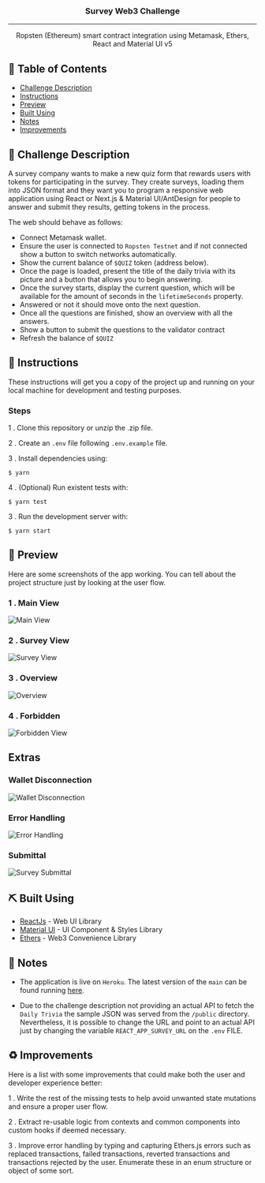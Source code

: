 <h3 align="center">Survey Web3 Challenge</h3>

---

<p align="center"> Ropsten (Ethereum) smart contract integration using Metamask, Ethers, React and Material UI v5
    <br> 
</p>

## 📝 Table of Contents

-   [Challenge Description](#description)
-   [Instructions](#instructions)
-   [Preview](#preview)
-   [Built Using](#built_using)
-   [Notes](#notes)
-   [Improvements](#improvements)

## 🧐 Challenge Description <a name = "description"></a>

A survey company wants to make a new quiz form that rewards users with tokens for
participating in the survey. They create surveys, loading them into JSON format and they want you to program a responsive web application using React or Next.js & Material UI/AntDesign for people to answer and submit they results, getting tokens in the process.

The web should behave as follows:

-   Connect Metamask wallet.
-   Ensure the user is connected to `Ropsten Testnet` and if not connected show a button to switch networks automatically.
-   Show the current balance of `$QUIZ` token (address below).
-   Once the page is loaded, present the title of the daily trivia with its picture and
    a button that allows you to begin answering.
-   Once the survey starts, display the current question, which will be available for
    the amount of seconds in the `lifetimeSeconds` property.
-   Answered or not it should move onto the next question.
-   Once all the questions are finished, show an overview with all the answers.
-   Show a button to submit the questions to the validator contract
-   Refresh the balance of `$QUIZ`

## 🏁 Instructions <a name = "instructions"></a>

These instructions will get you a copy of the project up and running on your local machine for development and testing purposes.

### Steps

1 . Clone this repository or unzip the .zip file.

2 . Create an `.env` file following `.env.example` file.

3 . Install dependencies using:

```
$ yarn
```

4 . (Optional) Run existent tests with:

```
$ yarn test
```

3 . Run the development server with:

```
$ yarn start
```

## 📸 Preview <a name="preview"></a>

Here are some screenshots of the app working. You can tell about the project structure just by looking at the user flow.

### 1 . Main View

![Main View](https://github.com/dieguezguille/survey-challenge/blob/develop/assets/images/connection.png)

### 2 . Survey View

![Survey View](https://github.com/dieguezguille/survey-challenge/blob/develop/assets/images/question.png)

### 3 . Overview

![Overview](https://github.com/dieguezguille/survey-challenge/blob/develop/assets/images/overview.png)

### 4 . Forbidden

![Forbidden View](https://github.com/dieguezguille/survey-challenge/blob/develop/assets/images/forbidden-view.png)

## Extras

### Wallet Disconnection

![Wallet Disconnection](https://github.com/dieguezguille/survey-challenge/blob/develop/assets/images/disconnection.png)

### Error Handling

![Error Handling](https://github.com/dieguezguille/survey-challenge/blob/develop/assets/images/error-handling.png)

### Submittal

![Survey Submittal](https://github.com/dieguezguille/survey-challenge/blob/develop/assets/images/submittal.png)

## ⛏️ Built Using <a name = "built_using"></a>

-   [ReactJs](https://reactjs.org/) - Web UI Library
-   [Material UI](https://mui.com/) - UI Component & Styles Library
-   [Ethers](https://docs.ethers.io/v5/) - Web3 Convenience Library

## 📝 Notes <a name = "notes"></a>

-   The application is live on `Heroku`. The latest version of the `main` can be found running [here](https://survey-web3-challenge.herokuapp.com/).

-   Due to the challenge description not providing an actual API to fetch the `Daily Trivia` the sample JSON was served from the `/public` directory. Nevertheless, it is possible to change the URL and point to an actual API just by changing the variable `REACT_APP_SURVEY_URL` on the `.env` FILE.

## ♻️ Improvements <a name = "improvements"></a>

Here is a list with some improvements that could make both the user and developer experience better:

1 . Write the rest of the missing tests to help avoid unwanted state mutations and ensure a proper user flow.

2 . Extract re-usable logic from contexts and common components into custom hooks if deemed necessary.

3 . Improve error handling by typing and capturing Ethers.js errors such as replaced transactions, failed transactions, reverted transactions and transactions rejected by the user. Enumerate these in an enum structure or object of some sort.
